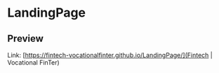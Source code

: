# LandingPage
## Preview
Link: [https://fintech-vocationalfinter.github.io/LandingPage/](Fintech | Vocational FinTer)
